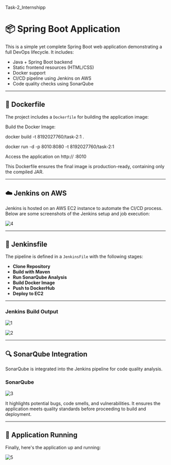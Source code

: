 Task-2_Internshipp


# 📦 Spring Boot Application

This is a simple yet complete Spring Boot web application demonstrating a full DevOps lifecycle. It includes:

- Java + Spring Boot backend
- Static frontend resources (HTML/CSS)
- Docker support
- CI/CD pipeline using Jenkins on AWS
- Code quality checks using SonarQube

---

## 🐳 Dockerfile

The project includes a `Dockerfile` for building the application image:

Build the Docker Image:

 docker build -t 8192027760/task-2:1 .
 
 docker run -d -p 8010:8080 -t 8192027760/task-2:1


Access the application on http:// <ip-address> :8010

This Dockerfile ensures the final image is production-ready, containing only the compiled JAR.


---

## ☁️ Jenkins on AWS

Jenkins is hosted on an AWS EC2 instance to automate the CI/CD process. Below are some screenshots of the Jenkins setup and job execution:


![4](https://github.com/user-attachments/assets/f87c0a69-66f7-40e6-8e5c-c9942966d138)


-------------------------------------------------------------------------------------------------------------------------------

## 📜 Jenkinsfile

The pipeline is defined in a `JenkinsFile` with the following stages:

- **Clone Repository**
- **Build with Maven**
- **Run SonarQube Analysis**
- **Build Docker Image**
- **Push to DockerHub**
- **Deploy to EC2**


-----------------------------------------------


### Jenkins Build Output

![1](https://github.com/user-attachments/assets/966f9411-ea3e-4c29-8517-d84bcefdd165)



![2](https://github.com/user-attachments/assets/ad2fbcc0-844f-435b-9ee8-dad946baadf2)



------------------------------------------------------------------------------------------- 


## 🔍 SonarQube Integration

SonarQube is integrated into the Jenkins pipeline for code quality analysis.

### SonarQube

![3](https://github.com/user-attachments/assets/943bd8e2-3599-4a77-bec5-6571b7e5c2bd)


It highlights potential bugs, code smells, and vulnerabilities. It ensures the application meets quality standards before proceeding to build and deployment.

---

## 🚀 Application Running

Finally, here's the application up and running:

![5](https://github.com/user-attachments/assets/61ba7186-3e51-4521-b887-6af5c1357cd7)


